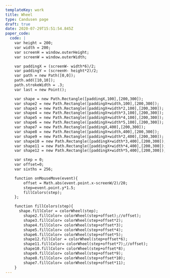 ```yaml
---
templateKey: work
title: Wheel
type: Candusen page
draft: true
date: 2020-07-29T15:51:54.845Z
paper_code:
  code: |
    var height = 200;
    var width = 200;
    var screenH = window.outerHeight;
    var screenW = window.outerWidth;

    var paddingX = (screenW- width*6)/2;
    var paddingY = (screenH- height*2)/2;
    var path = new Path([0,0]);
    path.add([10,10]);
    path.strokeWidth = .3;
    var last = new Point();

    var shape = new Path.Rectangle([paddingX,100],[200,300]);
    var shape2 = new Path.Rectangle([paddingX+width,100],[200,300]);
    var shape3 = new Path.Rectangle([paddingX+width*2,100],[200,300]);
    var shape4 = new Path.Rectangle([paddingX+width*3,100],[200,300]);
    var shape5 = new Path.Rectangle([paddingX+width*4,100],[200,300]);
    var shape6 = new Path.Rectangle([paddingX+width*5,100],[200,300]);
    var shape7 = new Path.Rectangle([paddingX,400],[200,300]);
    var shape8 = new Path.Rectangle([paddingX+width,400],[200,300]);
    var shape9 = new Path.Rectangle([paddingX+width*2,400],[200,300]);
    var shape10 = new Path.Rectangle([paddingX+width*3,400],[200,300]);
    var shape11 = new Path.Rectangle([paddingX+width*4,400],[200,300]);
    var shape12 = new Path.Rectangle([paddingX+width*5,400],[200,300]);

    var step = 0;
    var offset=0;
    var sixths = 256;

    function onMouseMove(event){
    	offset = Math.abs(event.point.x-screenW/2)/20;
    	step=event.point.y*1.5;
    	fillColors(step);
    };

    function fillColors(step){
      shape.fillColor = colorWheel(step);
    	shape2.fillColor= colorWheel(step+offset);//offset);
    	shape3.fillColor= colorWheel(step+offset*2);
    	shape4.fillColor= colorWheel(step+offset*3);
    	shape5.fillColor= colorWheel(step+offset*4);
    	shape6.fillColor= colorWheel(step+offset*5);
    	shape12.fillColor = colorWheel(step+offset*6);
    	shape11.fillColor= colorWheel(step+offset*7);//offset);
    	shape10.fillColor= colorWheel(step+offset*8);
    	shape9.fillColor= colorWheel(step+offset*9);
    	shape8.fillColor= colorWheel(step+offset*10);
    	shape7.fillColor= colorWheel(step+offset*11);
    }
---
```

